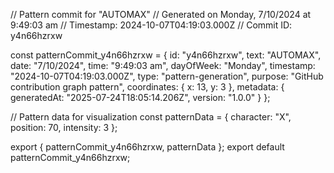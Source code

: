 // Pattern commit for "AUTOMAX"
// Generated on Monday, 7/10/2024 at 9:49:03 am
// Timestamp: 2024-10-07T04:19:03.000Z
// Commit ID: y4n66hzrxw

const patternCommit_y4n66hzrxw = {
  id: "y4n66hzrxw",
  text: "AUTOMAX",
  date: "7/10/2024",
  time: "9:49:03 am",
  dayOfWeek: "Monday",
  timestamp: "2024-10-07T04:19:03.000Z",
  type: "pattern-generation",
  purpose: "GitHub contribution graph pattern",
  coordinates: {
    x: 13,
    y: 3
  },
  metadata: {
    generatedAt: "2025-07-24T18:05:14.206Z",
    version: "1.0.0"
  }
};

// Pattern data for visualization
const patternData = {
  character: "X",
  position: 70,
  intensity: 3
};

export { patternCommit_y4n66hzrxw, patternData };
export default patternCommit_y4n66hzrxw;
